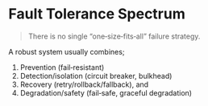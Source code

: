 # Fault Tolerance Spectrum

> There is no single “one‑size‑fits‑all” failure strategy.

A robust system usually combines; 

1. Prevention (fail‑resistant)
1. Detection/isolation (circuit breaker, bulkhead)
1. Recovery (retry/rollback/fallback), and
1. Degradation/safety (fail‑safe, graceful degradation)
